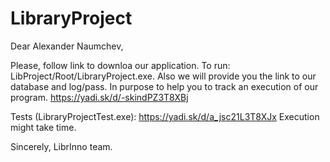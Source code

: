 # LibraryProject

Dear Alexander Naumchev,

Please, follow link to downloa our application. To run: LibProject/Root/LibraryProject.exe.
Also we will provide you the link to our database and log/pass. In purpose to help you to	track an execution of our program.
https://yadi.sk/d/-skindPZ3T8XBj

Tests (LibraryProjectTest.exe):
https://yadi.sk/d/a_jsc21L3T8XJx
Execution might take time.

Sincerely, 
LibrInno team.
